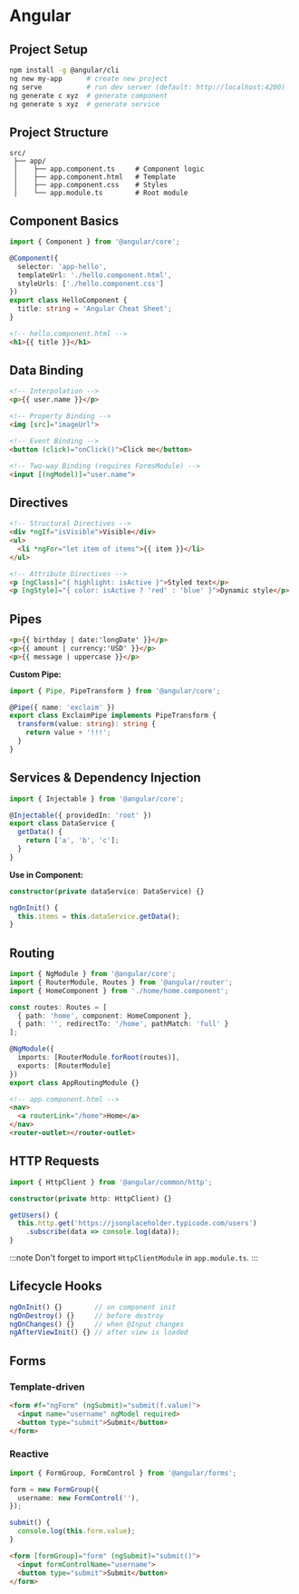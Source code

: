 # Angular

## Project Setup

```bash
npm install -g @angular/cli
ng new my-app      # create new project
ng serve           # run dev server (default: http://localhost:4200)
ng generate c xyz  # generate component
ng generate s xyz  # generate service
```

## Project Structure

```
src/
 ├── app/
 │    ├── app.component.ts     # Component logic
 │    ├── app.component.html   # Template
 │    ├── app.component.css    # Styles
 │    └── app.module.ts        # Root module
```

## Component Basics

```typescript
import { Component } from '@angular/core';

@Component({
  selector: 'app-hello',
  templateUrl: './hello.component.html',
  styleUrls: ['./hello.component.css']
})
export class HelloComponent {
  title: string = 'Angular Cheat Sheet';
}
```

```html
<!-- hello.component.html -->
<h1>{{ title }}</h1>
```

## Data Binding

```html
<!-- Interpolation -->
<p>{{ user.name }}</p>

<!-- Property Binding -->
<img [src]="imageUrl">

<!-- Event Binding -->
<button (click)="onClick()">Click me</button>

<!-- Two-way Binding (requires FormsModule) -->
<input [(ngModel)]="user.name">
```

## Directives

```html
<!-- Structural Directives -->
<div *ngIf="isVisible">Visible</div>
<ul>
  <li *ngFor="let item of items">{{ item }}</li>
</ul>

<!-- Attribute Directives -->
<p [ngClass]="{ highlight: isActive }">Styled text</p>
<p [ngStyle]="{ color: isActive ? 'red' : 'blue' }">Dynamic style</p>
```

## Pipes

```html
<p>{{ birthday | date:'longDate' }}</p>
<p>{{ amount | currency:'USD' }}</p>
<p>{{ message | uppercase }}</p>
```

**Custom Pipe:**

```typescript
import { Pipe, PipeTransform } from '@angular/core';

@Pipe({ name: 'exclaim' })
export class ExclaimPipe implements PipeTransform {
  transform(value: string): string {
    return value + '!!!';
  }
}
```

## Services & Dependency Injection

```typescript
import { Injectable } from '@angular/core';

@Injectable({ providedIn: 'root' })
export class DataService {
  getData() {
    return ['a', 'b', 'c'];
  }
}
```

**Use in Component:**

```typescript
constructor(private dataService: DataService) {}

ngOnInit() {
  this.items = this.dataService.getData();
}
```

## Routing

```typescript
import { NgModule } from '@angular/core';
import { RouterModule, Routes } from '@angular/router';
import { HomeComponent } from './home/home.component';

const routes: Routes = [
  { path: 'home', component: HomeComponent },
  { path: '', redirectTo: '/home', pathMatch: 'full' }
];

@NgModule({
  imports: [RouterModule.forRoot(routes)],
  exports: [RouterModule]
})
export class AppRoutingModule {}
```

```html
<!-- app.component.html -->
<nav>
  <a routerLink="/home">Home</a>
</nav>
<router-outlet></router-outlet>
```

## HTTP Requests

```typescript
import { HttpClient } from '@angular/common/http';

constructor(private http: HttpClient) {}

getUsers() {
  this.http.get('https://jsonplaceholder.typicode.com/users')
    .subscribe(data => console.log(data));
}
```

:::note
Don't forget to import `HttpClientModule` in `app.module.ts`.
:::

## Lifecycle Hooks

```typescript
ngOnInit() {}        // on component init
ngOnDestroy() {}     // before destroy
ngOnChanges() {}     // when @Input changes
ngAfterViewInit() {} // after view is loaded
```

## Forms

### Template-driven

```html
<form #f="ngForm" (ngSubmit)="submit(f.value)">
  <input name="username" ngModel required>
  <button type="submit">Submit</button>
</form>
```

### Reactive

```typescript
import { FormGroup, FormControl } from '@angular/forms';

form = new FormGroup({
  username: new FormControl(''),
});

submit() {
  console.log(this.form.value);
}
```

```html
<form [formGroup]="form" (ngSubmit)="submit()">
  <input formControlName="username">
  <button type="submit">Submit</button>
</form>
```
